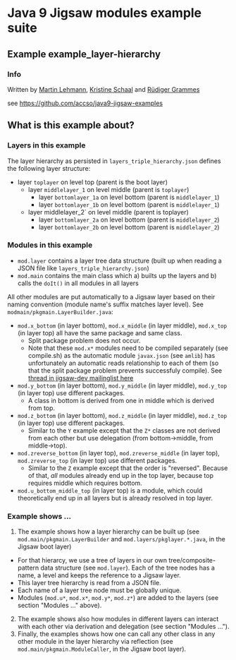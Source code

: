 ﻿# Java 9 Jigsaw modules example suite
## Example example_layer-hierarchy

### Info
Written by [Martin Lehmann](https://github.com/MartinLehmann1971), [Kristine Schaal](https://github.com/kristines) and [Rüdiger Grammes](https://github.com/rgrammes) 

see https://github.com/accso/java9-jigsaw-examples

## What is this example about?

### Layers in this example
The layer hierarchy as persisted in `layers_triple_hierarchy.json` defines the following layer structure:
* layer `toplayer` on level top (parent is the boot layer)
  * layer `middlelayer_1` on level middle (parent is `toplayer`) 
    * layer `bottomlayer_1a` on level bottom (parent is `middlelayer_1`) 
    * layer `bottomlayer_1b` on level bottom (parent is `middlelayer_1`)
  * layer middlelayer_2` on level middle (parent is toplayer)
    * layer `bottomlayer_2a` on level bottom (parent is `middlelayer_2`)
    * layer `bottomlayer_2b` on level bottom (parent is `middlelayer_2`)

### Modules in this example
* `mod.layer` contains a layer tree data structure (built up when reading a JSON file like `layers_triple_hierarchy.json`)
* `mod.main` contains the main class which a) builts up the layers and b) calls the `doIt()` in all modules in all layers

All other modules are put automatically to a Jigsaw layer based on their naming convention (module name's suffix matches layer level). See `modmain/pkgmain.LayerBuilder.java`:
* `mod.x_bottom` (in layer bottom), `mod.x_middle` (in layer middle), `mod.x_top` (in layer top) all have the same package and same class. 
  * Split package problem does not occur. 
  * Note that these `mod.x*` modules need to be compiled separately (see compile.sh) as the automatic module `javax.json` (see `amlib`) has unfortunately an automatic reads relationship to each of them (so that the split package problem prevents successfuly compile). See [thread in jigsaw-dev mailinglist here](http://mail.openjdk.java.net/pipermail/jigsaw-dev/2016-September/009290.html)
* `mod.y_bottom` (in layer bottom), `mod.y_middle` (in layer middle), `mod.y_top` (in layer top) use different packages. 
  * A class in bottom is derived from one in middle which is derived from top.
* `mod.z_bottom` (in layer bottom), `mod.z_middle` (in layer middle), `mod.z_top` (in layer top) use different packages. 
  * Similar to the `Y` example except that the `Z*` classes are not derived from each other but use delegation (from bottom->middle, from middle->top).
* `mod.zreverse_bottom` (in layer top), `mod.zreverse_middle` (in layer top), `mod.zreverse_top` (in layer top) use different packages. 
  * Similar to the `Z` example except that the order is "reversed". Because of that, _all_ modules already end up in the top layer, because top requires middle which requires bottom.
* `mod.u_bottom_middle_top` (in layer top) is a module, which could theoretically end up in all layers but is already resolved in top layer.

### Example shows ...
1. The example shows how a layer hierarchy can be built up (see `mod.main/pkgmain.LayerBuilder` and `mod.layers/pkglayer.*.java`, in the Jigsaw boot layer)
  * For that hierarcy, we use a tree of layers in our own tree/composite-pattern data structure (see `mod.layer`). Each of the tree nodes has a name, a level and keeps the reference to a Jigsaw layer.
  * This layer tree hierarchy is read from a JSON file.
  * Each name of a layer tree node must be globally unique.
  * Modules (`mod.u*`, `mod.x*`, `mod.y*`, `mod.z*`) are added to the layers (see section "Modules ..." above).
2. The example shows also how modules in different layers can interact with each other via derivation and delegation (see section "Modules ...").
3. Finally, the examples shows how one can call any other class in any other module in the layer hierarchy via reflection (see `mod.main/pkgmain.ModuleCaller`, in the Jigsaw boot layer).
